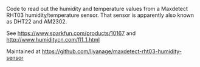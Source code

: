 
Code to read out the humidity and temperature values from a Maxdetect RHT03 humidity/temperature sensor.
That sensor is apparently also known as DHT22 and AM2302.

See https://www.sparkfun.com/products/10167 and http://www.humiditycn.com/fl1_1.html

Maintained at https://github.com/liyanage/maxdetect-rht03-humidity-sensor
